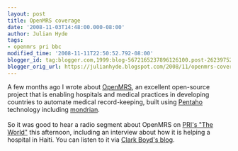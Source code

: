 ```yaml
---
layout: post
title: OpenMRS coverage
date: '2008-11-03T14:48:00.000-08:00'
author: Julian Hyde
tags:
- openmrs pri bbc
modified_time: '2008-11-11T22:50:52.792-08:00'
blogger_id: tag:blogger.com,1999:blog-5672165237896126100.post-2623975210810048382
blogger_orig_url: https://julianhyde.blogspot.com/2008/11/openmrs-coverage.html
---
```


A few months ago I wrote about <a href="http://julianhyde.blogspot.com/2007/09/openmrs.html">OpenMRS</a>, an excellent open-source project that is enabling hospitals and medical practices in developing countries to automate medical record-keeping, built using <a href="http://www.pentaho.org/">Pentaho</a> technology including <a href="http://mondrian.pentaho.org/">mondrian</a>.<br /><br />So it was good to hear a radio segment about OpenMRS on <a href="http://www.theworld.org/">PRI's "The World"</a> this afternoon, including an interview about how it is helping a hospital in Haiti. You can listen to it via <a href="http://clarkboyd.wordpress.com/2008/10/07/wtp-213-openmrs-open-source-medical-record-systems-for-the-developing-world/">Clark Boyd's blog</a>.